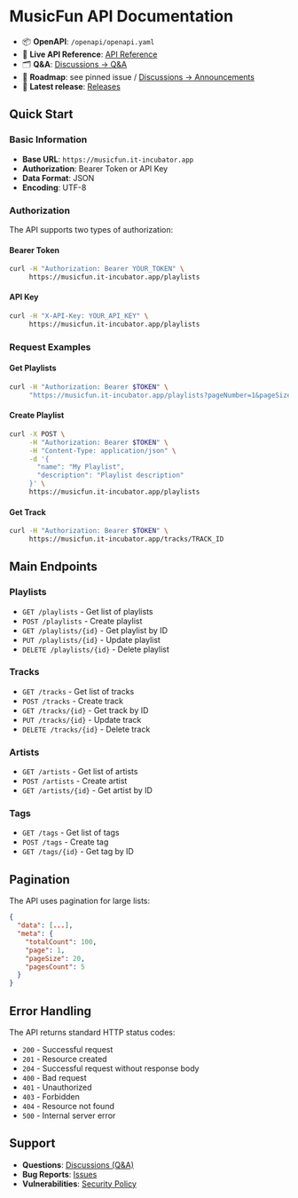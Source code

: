 # MusicFun API Documentation

- 📦 **OpenAPI**: `/openapi/openapi.yaml`
- 🧭 **Live API Reference**: [API Reference](./api.html)
- 🗂️ **Q&A**: [Discussions → Q&A](https://github.com/it-incubator/musicfun-api/discussions/categories/q-a)
- 🚀 **Roadmap**: see pinned issue / [Discussions → Announcements](https://github.com/it-incubator/musicfun-api/discussions/categories/announcements)
- 📝 **Latest release**: [Releases](https://github.com/it-incubator/musicfun-api/releases)

## Quick Start

### Basic Information
- **Base URL**: `https://musicfun.it-incubator.app`
- **Authorization**: Bearer Token or API Key
- **Data Format**: JSON
- **Encoding**: UTF-8

### Authorization

The API supports two types of authorization:

#### Bearer Token
```bash
curl -H "Authorization: Bearer YOUR_TOKEN" \
     https://musicfun.it-incubator.app/playlists
```

#### API Key
```bash
curl -H "X-API-Key: YOUR_API_KEY" \
     https://musicfun.it-incubator.app/playlists
```

### Request Examples

#### Get Playlists
```bash
curl -H "Authorization: Bearer $TOKEN" \
     "https://musicfun.it-incubator.app/playlists?pageNumber=1&pageSize=10"
```

#### Create Playlist
```bash
curl -X POST \
     -H "Authorization: Bearer $TOKEN" \
     -H "Content-Type: application/json" \
     -d '{
       "name": "My Playlist",
       "description": "Playlist description"
     }' \
     https://musicfun.it-incubator.app/playlists
```

#### Get Track
```bash
curl -H "Authorization: Bearer $TOKEN" \
     https://musicfun.it-incubator.app/tracks/TRACK_ID
```

## Main Endpoints

### Playlists
- `GET /playlists` - Get list of playlists
- `POST /playlists` - Create playlist
- `GET /playlists/{id}` - Get playlist by ID
- `PUT /playlists/{id}` - Update playlist
- `DELETE /playlists/{id}` - Delete playlist

### Tracks
- `GET /tracks` - Get list of tracks
- `POST /tracks` - Create track
- `GET /tracks/{id}` - Get track by ID
- `PUT /tracks/{id}` - Update track
- `DELETE /tracks/{id}` - Delete track

### Artists
- `GET /artists` - Get list of artists
- `POST /artists` - Create artist
- `GET /artists/{id}` - Get artist by ID

### Tags
- `GET /tags` - Get list of tags
- `POST /tags` - Create tag
- `GET /tags/{id}` - Get tag by ID

## Pagination

The API uses pagination for large lists:

```json
{
  "data": [...],
  "meta": {
    "totalCount": 100,
    "page": 1,
    "pageSize": 20,
    "pagesCount": 5
  }
}
```

## Error Handling

The API returns standard HTTP status codes:

- `200` - Successful request
- `201` - Resource created
- `204` - Successful request without response body
- `400` - Bad request
- `401` - Unauthorized
- `403` - Forbidden
- `404` - Resource not found
- `500` - Internal server error

## Support

- **Questions**: [Discussions (Q&A)](https://github.com/it-incubator/musicfun-api/discussions/categories/q-a)
- **Bug Reports**: [Issues](https://github.com/it-incubator/musicfun-api/issues)
- **Vulnerabilities**: [Security Policy](https://github.com/it-incubator/musicfun-api/blob/main/SECURITY.md) 
